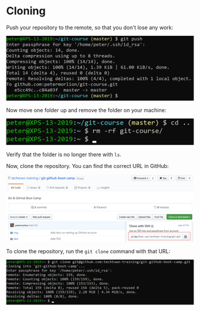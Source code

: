 # Cloning

Push your repository to the remote, so that you don't lose any work:

![Git push](../../img/git-clone-1.png)

Now move one folder up and remove the folder on your machine:

![Remove repository](../../img/git-clone-2.png)

Verify that the folder is no longer there with `ls`.

Now, clone the repository. You can find the correct URL in GitHub:

![Finding the URL](../../img/git-clone-3.png)

To clone the repository, run the `git clone` command with that URL:

![Git clone](../../img/git-clone-4.png)
